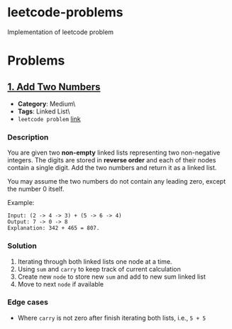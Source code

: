 # leetcode-problems
Implementation of leetcode problem

# Problems
## [1. Add Two Numbers](./python/add_linked_list.py)

* **Category**: Medium\
* **Tags**: Linked List\
* `leetcode problem` [link](https://leetcode.com/problems/add-two-numbers/)

### Description
You are given two **non-empty** linked lists representing two non-negative integers. The digits are stored in **reverse order** and each of their nodes contain a single digit. Add the two numbers and return it as a linked list.

You may assume the two numbers do not contain any leading zero, except the number 0 itself.

Example:
```
Input: (2 -> 4 -> 3) + (5 -> 6 -> 4)
Output: 7 -> 0 -> 8
Explanation: 342 + 465 = 807.
```

### Solution
1. Iterating through both linked lists one node at a time.
2. Using `sum` and `carry` to keep track of current calculation
3. Create new `node` to store new `sum` and add to new sum linked list
4. Move to next `node` if available

### Edge cases
+ Where `carry` is not zero after finish iterating both lists, i.e., `5 + 5`
